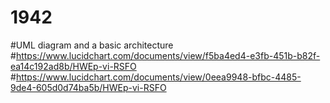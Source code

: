 # 1942

#UML diagram and a basic architecture
#https://www.lucidchart.com/documents/view/f5ba4ed4-e3fb-451b-b82f-ea14c192ad8b/HWEp-vi-RSFO 
#https://www.lucidchart.com/documents/view/0eea9948-bfbc-4485-9de4-605d0d74ba5b/HWEp-vi-RSFO 
